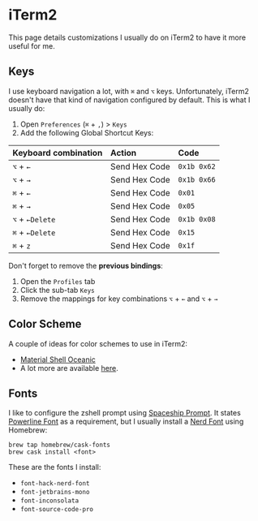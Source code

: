 # iTerm2

This page details customizations I usually do on iTerm2 to have it more useful for me.

## Keys

I use keyboard navigation a lot, with `⌘` and `⌥` keys. Unfortunately, iTerm2 doesn't have that kind of navigation configured by default. This is what I usually do:

1. Open `Preferences` (`⌘` + `,`) > `Keys`
2. Add the following Global Shortcut Keys:

| Keyboard combination | Action        | Code        |
| :------------------- | :------------ | :---------- |
| `⌥` + `←`            | Send Hex Code | `0x1b 0x62` |
| `⌥` + `→`            | Send Hex Code | `0x1b 0x66` |
| `⌘` + `←`            | Send Hex Code | `0x01`      |
| `⌘` + `→`            | Send Hex Code | `0x05`      |
| `⌥` + `←Delete`      | Send Hex Code | `0x1b 0x08` |
| `⌘` + `←Delete`      | Send Hex Code | `0x15`      |
| `⌘` + `z`            | Send Hex Code | `0x1f`      |

Don't forget to remove the **previous bindings**:

1. Open the `Profiles` tab
2. Click the sub-tab `Keys`
3. Remove the mappings for key combinations `⌥` + `←` and `⌥` + `→`

## Color Scheme

A couple of ideas for color schemes to use in iTerm2:

- [Material Shell Oceanic](https://github.com/carloscuesta/materialshell)
- A lot more are available [here](https://github.com/mbadolato/iTerm2-Color-Schemes).

## Fonts

I like to configure the zshell prompt using [Spaceship Prompt](https://github.com/denysdovhan/spaceship-prompt). It states [Powerline Font](https://github.com/powerline/fonts) as a requirement, but I usually install a [Nerd Font](https://github.com/ryanoasis/nerd-fonts) using Homebrew:

```
brew tap homebrew/cask-fonts
brew cask install <font>
```

These are the fonts I install:
- `font-hack-nerd-font`
- `font-jetbrains-mono`
- `font-inconsolata`
- `font-source-code-pro`
